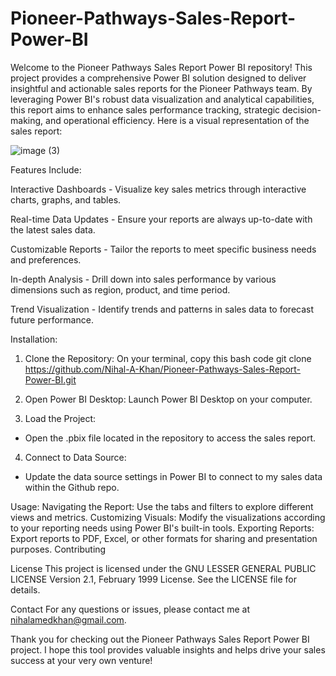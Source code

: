 # Pioneer-Pathways-Sales-Report-Power-BI
Welcome to the Pioneer Pathways Sales Report Power BI repository! This project provides a comprehensive Power BI solution designed to deliver insightful and actionable sales reports for the Pioneer Pathways team. By leveraging Power BI's robust data visualization and analytical capabilities, this report aims to enhance sales performance tracking, strategic decision-making, and operational efficiency. Here is a visual representation of the sales report:

![image (3)](https://github.com/user-attachments/assets/bff14524-db72-49b0-96a2-6995a5dc8e29)


Features Include:

Interactive Dashboards - Visualize key sales metrics through interactive charts, graphs, and tables.

Real-time Data Updates - Ensure your reports are always up-to-date with the latest sales data.

Customizable Reports - Tailor the reports to meet specific business needs and preferences.

In-depth Analysis - Drill down into sales performance by various dimensions such as region, product, and time period.

Trend Visualization - Identify trends and patterns in sales data to forecast future performance.


Installation:
1. Clone the Repository:
  On your terminal, copy this bash code
  git clone https://github.com/Nihal-A-Khan/Pioneer-Pathways-Sales-Report-Power-BI.git

2. Open Power BI Desktop: Launch Power BI Desktop on your computer.

3. Load the Project:
  - Open the .pbix file located in the repository to access the sales report.

4. Connect to Data Source:
  - Update the data source settings in Power BI to connect to my sales data within the Github repo.

Usage:
Navigating the Report: Use the tabs and filters to explore different views and metrics.
Customizing Visuals: Modify the visualizations according to your reporting needs using Power BI's built-in tools.
Exporting Reports: Export reports to PDF, Excel, or other formats for sharing and presentation purposes.
Contributing

License
This project is licensed under the GNU LESSER GENERAL PUBLIC LICENSE Version 2.1, February 1999 License. See the LICENSE file for details.

Contact
For any questions or issues, please contact me at nihalamedkhan@gmail.com.

Thank you for checking out the Pioneer Pathways Sales Report Power BI project. I hope this tool provides valuable insights and helps drive your sales success at your very own venture!
